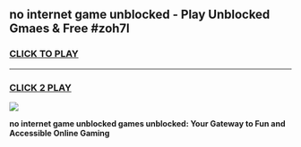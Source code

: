 
## no internet game unblocked - Play Unblocked Gmaes & Free #zoh7l
<h3>
<a href="https://news.freeplayer.one?title=no_internet_game_unblocked&ref=26F">CLICK TO PLAY</a></h3>
<hr>

<h3>
<a href="https://news.freeplayer.one?title=no_internet_game_unblocked&ref=26F">CLICK 2 PLAY</a>
  
</h3>

<a href="https://news.freeplayer.one?title=no_internet_game_unblocked&ref=26F/"><img src="https://clearcache.store/games.png"></a>


**no internet game unblocked games unblocked: Your Gateway to Fun and Accessible Online Gaming**
